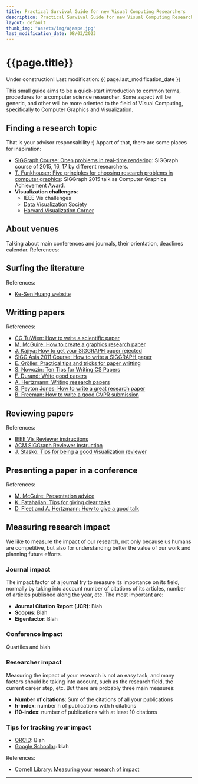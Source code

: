 ```yaml
---
title: Practical Survival Guide for new Visual Computing Researchers
description: Practical Survival Guide for new Visual Computing Researchers
layout: default
thumb_img: "assets/img/ajaspe.jpg"
last_modification_date: 08/03/2023
---
```


# {{page.title}}

<span class="badge bg-danger">Under construction! Last modification: {{ page.last_modification_date }} </span>

This small guide aims to be a quick-start introduction to common terms, procedures for a computer science researcher. Some aspect will be generic, and other will be more oriented to the field of Visual Computing, specifically to Computer Graphics and Visualization.

## Finding a research topic
That is your advisor responsability :) Appart of that, there are some places for inspiration:
* [SIGGraph Course: Open problems in real-time rendering](https://openproblems.realtimerendering.com/): SIGGraph course of 2015, 16, 17 by different researchers.
* [T. Funkhouser: Five principles for choosing research problems in computer graphics](https://www.youtube.com/watch?v=v2Qaf8t8I6c): SIGGraph 2015 talk as Computer Graphics Achievement Award.
* **Visualization challenges**:
	- IEEE Vis challenges
	- [Data Visualization Society](https://www.datavisualizationsociety.org/challenges)
	- [Harvard Visualization Corner](/https://vcg.seas.harvard.edu/publications/nih-nsf-visualization-research-challenges-report/paper)

## About venues
Talking about main conferences and journals, their orientation, deadlines calendar.
References:


## Surfing the literature

References:
 * [Ke-Sen Huang website](https://kesen.realtimerendering.com)
 


## Writting  papers
References:
* [CG TuWien: How to write a scientific paper](https://www.cg.tuwien.ac.at/resources/HowToWriteAScientificPaper)
* [M. McGuire: How to create a graphics research paper](http://casual-effects.blogspot.com/2015/08/how-to-create-graphics-research-paper.html)
* [J. Kajiya: How to get your SIGGRAPH paper rejected](https://www.siggraph.org/sites/default/files/kajiya.pdf)
* [SIGG Asia 2011 Course: How to write a SIGGRAPH paper](https://www.slideshare.net/jdily/how-to-write-a-siggraph-paper)
* [E. Gröller: Practical tips and tricks for paper writting](https://www.cg.tuwien.ac.at/research/publications/2010/groeller-2010-PTT/groeller-2010-PTT-.pdf)
* [S. Nowozin: Ten Tips for Writing CS Papers](http://www.nowozin.net/sebastian/blog/ten-tips-for-writing-cs-papers-part-1.html)
* [F. Durand: Write good papers](http://people.csail.mit.edu/fredo/FredoGoodWriting.pdf)
* [A. Hertzmann: Writing research papers](http://www.dgp.toronto.edu/~hertzman/courses/gradSkills/2010/writing.pdf)
* [S. Peyton Jones: How to write a great research paper](https://www.microsoft.com/en-us/research/academic-program/write-great-research-paper/)
* [B. Freeman: How to write a good CVPR submission](http://billf.mit.edu/sites/default/files/documents/cvprPapers.pdf)

## Reviewing papers
References:
* [IEEE Vis Reviewer instructions](https://ieeevis.org/year/2022/info/call-participation/review-instructions)
* [ACM SIGGraph Reviewer instruction](https://sa2020.siggraph.org/en/submissions/technical-papers/reviewer-instructions)
* [J. Stasko: Tips for being a good Visualization reviewer](https://jts3blog.wordpress.com/2016/12/23/tips-for-being-a-good-visualization-paper-reviewer/)

## Presenting a paper in a conference
References:
* [M. McGuire: Presentation advice](http://dept.cs.williams.edu/~morgan/presentation-advice.pdf)
* [K. Fatahalian: Tips for giving clear talks](https://graphics.stanford.edu/~kayvonf/misc/cleartalktips.pdf)
* [D. Fleet and A. Hertzmann: How to give a good talk](http://www.dgp.toronto.edu/~hertzman/courses/gradSkills/2010/GivingGoodTalks.pdf)

## Measuring research impact
We like to measure the impact of our research, not only because us humans are competitive, but also for understanding better the value of our work and planning future efforts.

### Journal impact
 The impact factor of a journal try to measure its importance on its field, normally by taking into account number of citations of its articles, number of articles published along the year, etc.
 The most important are:
 * __Journal Citation Report (JCR)__: Blah
 * __Scopus__: Blah
 * __Eigenfactor__: Blah

### Conference impact
Quartiles and blah

### Researcher impact
Measuring the impact of your research is not an easy task, and many factors should be taking into account, such as the research field, the current career step, etc. But there are probably three main measures:
* __Number of citations__: Sum of the citations of all your publications
* __h-index__: number h of publications with h citations
* __i10-index__: number of publications with at least 10 citations

### Tips for tracking your impact
* [ORCID](https://orcid.org): Blah
* [Google Schoolar](http://scholar.google.com): blah


References:  
* [Cornell Library: Measuring your research of impact](https://guides.library.cornell.edu/c.php?g=32272&p=203394)


---
